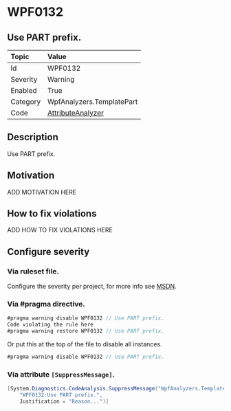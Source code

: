 # WPF0132
## Use PART prefix.

| Topic    | Value
| :--      | :--
| Id       | WPF0132
| Severity | Warning
| Enabled  | True
| Category | WpfAnalyzers.TemplatePart
| Code     | [AttributeAnalyzer]([AttributeAnalyzer](https://github.com/DotNetAnalyzers/WpfAnalyzers/blob/master/WpfAnalyzers/Analyzers/AttributeAnalyzer.cs))

## Description

Use PART prefix.

## Motivation

ADD MOTIVATION HERE

## How to fix violations

ADD HOW TO FIX VIOLATIONS HERE

<!-- start generated config severity -->
## Configure severity

### Via ruleset file.

Configure the severity per project, for more info see [MSDN](https://msdn.microsoft.com/en-us/library/dd264949.aspx).

### Via #pragma directive.
```C#
#pragma warning disable WPF0132 // Use PART prefix.
Code violating the rule here
#pragma warning restore WPF0132 // Use PART prefix.
```

Or put this at the top of the file to disable all instances.
```C#
#pragma warning disable WPF0132 // Use PART prefix.
```

### Via attribute `[SuppressMessage]`.

```C#
[System.Diagnostics.CodeAnalysis.SuppressMessage("WpfAnalyzers.TemplatePart", 
    "WPF0132:Use PART prefix.", 
    Justification = "Reason...")]
```
<!-- end generated config severity -->